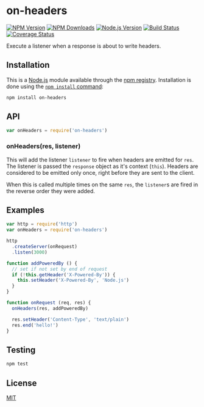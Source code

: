 # on-headers

[![NPM Version][npm-version-image]][npm-url]
[![NPM Downloads][npm-downloads-image]][npm-url]
[![Node.js Version][node-image]][node-url]
[![Build Status][ci-image]][ci-url]
[![Coverage Status][coveralls-image]][coveralls-url]

Execute a listener when a response is about to write headers.

## Installation

This is a [Node.js](https://nodejs.org/en/) module available through the
[npm registry](https://www.npmjs.com/). Installation is done using the
[`npm install` command](https://docs.npmjs.com/getting-started/installing-npm-packages-locally):

```sh
npm install on-headers
```

## API

<!-- eslint-disable no-unused-vars -->

```js
var onHeaders = require('on-headers')
```

### onHeaders(res, listener)

This will add the listener `listener` to fire when headers are emitted for `res`.
The listener is passed the `response` object as it's context (`this`). Headers are
considered to be emitted only once, right before they are sent to the client.

When this is called multiple times on the same `res`, the `listener`s are fired
in the reverse order they were added.

## Examples

```js
var http = require('http')
var onHeaders = require('on-headers')

http
  .createServer(onRequest)
  .listen(3000)

function addPoweredBy () {
  // set if not set by end of request
  if (!this.getHeader('X-Powered-By')) {
    this.setHeader('X-Powered-By', 'Node.js')
  }
}

function onRequest (req, res) {
  onHeaders(res, addPoweredBy)

  res.setHeader('Content-Type', 'text/plain')
  res.end('hello!')
}
```

## Testing

```sh
npm test
```

## License

[MIT](LICENSE)

[ci-image]: https://badgen.net/github/checks/jshttp/on-headers/master?label=ci
[ci-url]: https://github.com/jshttp/on-headers/actions/workflows/ci.yml
[coveralls-image]: https://badgen.net/coveralls/c/github/jshttp/on-headers/master
[coveralls-url]: https://coveralls.io/r/jshttp/on-headers?branch=master
[node-image]: https://badgen.net/npm/node/on-headers
[node-url]: https://nodejs.org/en/download
[npm-downloads-image]: https://badgen.net/npm/dm/on-headers
[npm-url]: https://npmjs.org/package/on-headers
[npm-version-image]: https://badgen.net/npm/v/on-headers
